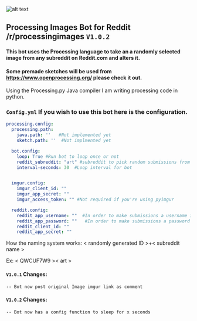 ![alt text](https://i.imgur.com/yztjtDY.png "Logo Title Text 1")

## Processing Images Bot for Reddit /r/processingimages `V1.0.2`

#### This bot uses the Processing language to take an a randomly selected image from any subreddit on Reddit.com and alters it.

#### Some premade sketches will be used from https://www.openprocessing.org/ please check it out.

Using the Processing.py Java compiler I am writing processing code in python.

### `Config.yml` If you wish to use this bot here is the configuration.
```yaml
processing.config:
  processing.path:
    java.path: ''   #Not implemented yet
    sketch.path: ''  #Not implmented yet

  bot.config:
    loop: True #Run bot to loop once or not
    reddit_subreddit: "art" #subreddit to pick random submissions from
    interval-seconds: 30  #Loop interval for bot


  imgur.config:
    imgur_client_id: ""
    imgur_app_secret: "" 
    imgur_access_token: "" #Not required if you're using pyimgur

  reddit.config:
    reddit_app_username: ""  #In order to make submissions a username is required 
    reddit_app_password: ""   #In order to make submissions a password is required 
    reddit_client_id: ""  
    reddit_app_secret: ""
```


How the naming system works:
< randomly generated ID >+< subreddit name >

Ex: < QWCUF7W9 >< art >

#### `V1.0.1` Changes:
`-- Bot now post original Image imgur link as comment`

#### `V1.0.2` Changes:
`-- Bot now has a config function to sleep for x seconds`
